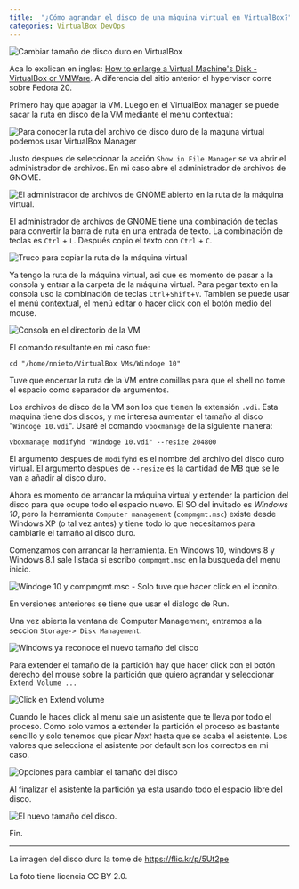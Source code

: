 ```yaml
---
title:  "¿Cómo agrandar el disco de una máquina virtual en VirtualBox?"
categories: VirtualBox DevOps
---
```


![Cambiar tamaño de disco duro en VirtualBox](/media/3219157599_34c9a86f3c_o.jpg)

Aca lo explican en ingles: [How to enlarge a Virtual Machine's Disk - VirtualBox or VMWare](http://www.howtogeek.com/124622/how-to-enlarge-a-virtual-machines-disk-in-virtualbox-or-vmware/).
A diferencia del sitio anterior el hypervisor corre sobre Fedora 20.

Primero hay que apagar la VM. Luego en el VirtualBox manager se puede sacar la
ruta en disco de la VM mediante el menu contextual:

![Para conocer la ruta del archivo de disco duro de la maquna virtual podemos usar VirtualBox Manager](/media/Screenshot_from_2015_01_19_10_08_28.png)

Justo despues de seleccionar la acción `Show in File Manager` se va abrir el administrador de archivos.
En mi caso abre el administrador de archivos de GNOME.

![El administrador de archivos de GNOME abierto en la ruta de la máquina virtual.](/media/Screenshot_from_2015_01_19_09_52_04.png)

El administrador de archivos de GNOME tiene una combinación de teclas para
convertir la barra de ruta en una entrada de texto. La combinación de teclas
es `Ctrl` + `L`. Después copio el texto con `Ctrl` + `C`.

![Truco para copiar la ruta de la máquina virtual](/media/Screenshot_from_2015_01_19_09_52_19.png)

Ya tengo la ruta de la máquina virtual, asi que es momento de pasar a la
consola y entrar a la carpeta de la máquina virtual. Para pegar texto en la
consola uso la combinación de teclas `Ctrl`+`Shift`+`V`. Tambien se puede usar el
menú contextual, el menú editar o hacer click con el botón medio del mouse.

![Consola en el directorio de la VM](/media/Screenshot_from_2015_01_19_10_00_28.png)

El comando resultante en mi caso fue:

```console
cd "/home/nnieto/VirtualBox VMs/Windoge 10"
```

Tuve que encerrar la ruta de la VM entre comillas para que el shell no tome el
espacio como separador de argumentos.

Los archivos de disco de la VM son los que tienen la extensión `.vdi`. Esta
maquina tiene dos discos, y me interesa aumentar el tamaño al disco "`Windoge
10.vdi`". Usaré el comando `vboxmanage` de la siguiente manera:

```console
vboxmanage modifyhd "Windoge 10.vdi" --resize 204800
```

El argumento despues de `modifyhd` es el nombre del archivo del disco duro
virtual. El argumento despues de `--resize` es la cantidad de MB que se le van a
añadir al disco duro.

Ahora es momento de arrancar la máquina virtual y extender la particion del
disco para que ocupe todo el espacio nuevo. El SO del invitado es *Windows 10*,
pero la herramienta `Computer management` (`compmgmt.msc`) existe desde Windows XP
(o tal vez antes) y tiene todo lo que necesitamos para cambiarle el tamaño al
disco duro.

Comenzamos con arrancar la herramienta. En Windows 10, windows 8 y Windows 8.1
sale listada si escribo `compmgmt.msc` en la busqueda del menu inicio.

![Windoge 10 y compmgmt.msc - Solo tuve que hacer click en el iconito.](/media/Screenshot_from_2015_01_19_10_48_56.png)

En versiones anteriores se tiene que usar el dialogo de Run.

Una vez abierta la ventana de Computer Management, entramos a la seccion `Storage-> Disk Management`.

![Windows ya reconoce el nuevo tamaño del disco](/media/Screenshot_from_2015_01_19_10_49_33.png)

Para extender el tamaño de la partición hay que hacer click con el botón
derecho del mouse sobre la partición que quiero agrandar y seleccionar `Extend
Volume ...`

![Click en Extend volume](/media/Screenshot_from_2015_01_19_10_50_12.png)

Cuando le haces click al menu sale un asistente que te lleva por todo el
proceso. Como solo vamos a extender la partición el proceso es bastante
sencillo y solo tenemos que picar *Next* hasta que se acaba el asistente. Los
valores que selecciona el asistente por default son los correctos en mi caso.

![Opciones para cambiar el tamaño del disco](/media/Screenshot_from_2015_01_19_10_50_56.png)

Al finalizar el asistente la partición ya esta usando todo el espacio libre del disco.

![El nuevo tamaño del disco.](/media/Screenshot_from_2015_01_19_10_51_25.png)


Fin.

----
La imagen del disco duro la tome de https://flic.kr/p/5Ut2pe

La foto tiene licencia CC BY 2.0.
